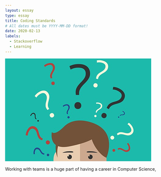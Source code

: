 ```yaml
---
layout: essay
type: essay
title: Coding Standards
# All dates must be YYYY-MM-DD format!
date: 2020-02-13
labels:
  - Stackoverflow
  - Learning
---
```


<img class="ui medium right floated rounded image" src="../images/questions.jpg">

Working with teams is a huge part of having a career in Computer Science,
